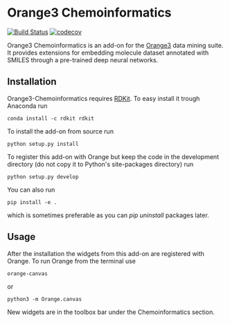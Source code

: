 Orange3 Chemoinformatics
=======================
[![Build Status](https://travis-ci.org/biolab/orange3-chem.svg?branch=master)](https://travis-ci.org/biolab/orange3-chem)
[![codecov](https://codecov.io/gh/biolab/orange3-chem/branch/master/graph/badge.svg)](https://codecov.io/gh/biolab/orange3-chem)

Orange3 Chemoinformatics is an add-on for the [Orange3](http://orange.biolab.si) data mining suite. It provides extensions for embedding molecule dataset annotated with SMILES through a pre-trained deep neural networks.

Installation
------------
Orange3-Chemoinformatics requires [RDKit](http://www.rdkit.org/). To easy install it trough Anaconda run

    conda install -c rdkit rdkit

To install the add-on from source run

    python setup.py install

To register this add-on with Orange but keep the code in the development directory (do not copy it to
Python's site-packages directory) run

    python setup.py develop

You can also run

    pip install -e .

which is sometimes preferable as you can *pip uninstall* packages later.

Usage
-----

After the installation the widgets from this add-on are registered with Orange. To run Orange from the terminal
use

    orange-canvas

or

    python3 -m Orange.canvas

New widgets are in the toolbox bar under the Chemoinformatics section.

